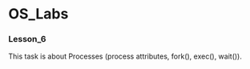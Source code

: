 # OS_Labs

### Lesson_6

This task is about Processes (process attributes, fork(), exec(), wait()).
